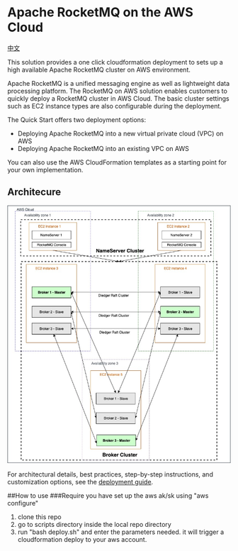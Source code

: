 # Apache RocketMQ on the AWS Cloud

[中文](./README.zh.md)

This solution provides a one click cloudformation deployment to sets up a high available Apache RocketMQ cluster on AWS environment.

Apache RocketMQ is a unified messaging engine as well as lightweight data processing platform. The RocketMQ on AWS solution enables customers to quickly deploy a RocketMQ cluster in AWS Cloud. The basic cluster settings such as EC2 instance types are also configurable during the deployment.

The Quick Start offers two deployment options:

- Deploying Apache RocketMQ into a new virtual private cloud (VPC) on AWS
- Deploying Apache RocketMQ into an existing VPC on AWS

You can also use the AWS CloudFormation templates as a starting point for your own implementation.

## Architecure

![Quick Start architecture for RocketMQ on AWS](./assets/architecture.jpeg)

For architectural details, best practices, step-by-step instructions, and customization options, see the
[deployment guide](https://www.amazonaws.cn/solutions/RocketMQ/).

##How to use
###Require you have set up the aws ak/sk using "aws configure" 
1. clone this repo
2. go to scripts directory inside the local repo directory
3. run "bash deploy.sh" and enter the parameters needed. it will trigger a cloudformation deploy to your aws account.
